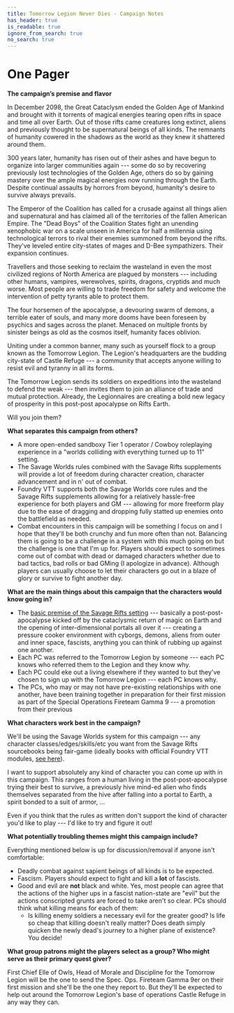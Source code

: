 ```yaml
---
title: Tomorrow Legion Never Dies - Campaign Notes
has_header: true
is_readable: true
ignore_from_search: true
no_search: true
---
```


# One Pager

**The campaign’s premise and flavor**

In December 2098, the Great Cataclysm ended the Golden Age of Mankind and brought with it torrents of magical energies tearing open rifts in space and time all over Earth. Out of those rifts came creatures long extinct, aliens and previously thought to be supernatural beings of all kinds. The remnants of humanity cowered in the shadows as the world as they knew it shattered around them.

300 years later, humanity has risen out of their ashes and have begun to organize into larger communities again --- some do so by recovering previously lost technologies of the Golden Age, others do so by gaining mastery over the ample magical energies now running through the Earth. Despite continual assaults by horrors from beyond, humanity's desire to survive always prevails.

The Emperor of the Coalition has called for a crusade against all things alien and supernatural and has claimed all of the territories of the fallen American Empire. The "Dead Boys" of the Coalition States fight an unending xenophobic war on a scale unseen in America for half a millennia using technological terrors to rival their enemies summoned from beyond the rifts. They've leveled entire city-states of mages and D-Bee sympathizers. Their expansion continues.

Travellers and those seeking to reclaim the wasteland in even the most civilized regions of North America are plagued by monsters --- including other humans, vampires, werewolves, spirits, dragons, cryptids and much worse. Most people are willing to trade freedom for safety and welcome the intervention of petty tyrants able to protect them.

The four horsemen of the apocalypse, a devouring swarm of demons, a terrible eater of souls, and many more dooms have been foreseen by psychics and sages across the planet. Menaced on multiple fronts by sinister beings as old as the cosmos itself, humanity faces oblivion.

Uniting under a common banner, many such as yourself flock to a group known as the Tomorrow Legion. The Legion's headquarters are the budding city-state of Castle Refuge --- a community that accepts anyone willing to resist evil and tyranny in all its forms.

The Tomorrow Legion sends its soldiers on expeditions into the wasteland to defend the weak --- then invites them to join an alliance of trade and mutual protection. Already, the Legionnaires are creating a bold new legacy of prosperity in this post-post apocalypse on Rifts Earth.

Will you join them?

**What separates this campaign from others?**

- A more open-ended sandboxy Tier 1 operator / Cowboy roleplaying experience in a "worlds colliding with everything turned up to 11" setting.
- The Savage Worlds rules combined with the Savage Rifts supplements will provide a lot of freedom during character creation, character advancement and in n' out of combat.
- Foundry VTT supports both the Savage Worlds core rules and the Savage Rifts supplements allowing for a relatively hassle-free experience for both players and GM --- allowing for more freeform play due to the ease of dragging and dropping fully statted up enemies onto the battlefield as needed.
- Combat encounters in this campaign will be something I focus on and I hope that they'll be both crunchy and fun more often than not. Balancing them is going to be a challenge in a system with this much going on but the challenge is one that I'm up for. Players should expect to sometimes come out of combat with dead or damaged characters whether due to bad tactics, bad rolls or bad GMing (I apologize in advance). Although players can usually choose to let their characters go out in a blaze of glory or survive to fight another day.

**What are the main things about this campaign that the characters would know going in?**

- The [basic premise of the Savage Rifts setting](https://peginc.com/product/rifts-welcome-to-the-post-apocalypse-pdf/) --- basically a post-post-apocalypse kicked off by the cataclysmic return of magic on Earth and the opening of inter-dimensional portals all over it --- creating a pressure cooker environment with cyborgs, demons, aliens from outer and inner space, fascists, anything you can think of rubbing up against one another.
- Each PC was referred to the Tomorrow Legion by someone --- each PC knows who referred them to the Legion and they know why.
- Each PC could eke out a living elsewhere if they wanted to but they've chosen to sign up with the Tomorrow Legion --- each PC knows why.
- The PCs, who may or may not have pre-existing relationships with one another, have been training together in preparation for their first mission as part of the Special Operations Fireteam Gamma 9 --- a promotion from their previous 

**What characters work best in the campaign?**

We'll be using the Savage Worlds system for this campaign --- any character classes/edges/skills/etc you want from the Savage Rifts sourcebooks being fair-game (ideally books with official Foundry VTT modules, [see here](https://foundryvtt.com/creators/pinnacle/)).

I want to support absolutely any kind of character you can come up with in this campaign. This ranges from a human living in the post-post-apocalypse trying their best to survive, a previously hive mind-ed alien who finds themselves separated from the hive after falling into a portal to Earth, a spirit bonded to a suit of armor, ...

Even if you think that the rules as written don't support the kind of character you'd like to play --- I'd like to try and figure it out!

**What potentially troubling themes might this campaign include?**

Everything mentioned below is up for discussion/removal if anyone isn't comfortable:

- Deadly combat against sapient beings of all kinds is to be expected.
- Fascism. Players should expect to fight and kill a **lot** of fascists.
- Good and evil are **not** black and white. Yes, most people can agree that the actions of the higher ups in a fascist nation-state are "evil" but the actions conscripted grunts are forced to take aren't so clear. PCs should think what killing means for each of them:
  - Is killing enemy soldiers a necessary evil for the greater good? Is life so cheap that killing doesn't really matter? Does death simply quicken the newly dead's journey to a higher plane of existence? You decide!

**What group patrons might the players select as a group? Who might serve as their primary quest giver?**

First Chief Elle of Owls, Head of Morale and Discipline for the Tomorrow Legion will be the one to send the Spec. Ops. Fireteam Gamma 9er on their first mission and she'll be the one they report to. But they'll be expected to help out around the Tomorrow Legion's base of operations Castle Refuge in any way they can.